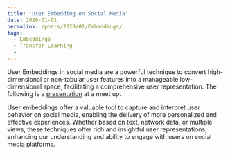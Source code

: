 ```yaml
---
title: 'User Embedding on Social Media'
date: 2020-01-01
permalink: /posts/2020/01/Embeddings/
tags:
  - Embeddings
  - Transfer Learning
  - 
---
```

User Embeddings in social media are a powerful technique to convert high-dimensional or non-tabular user features into a manageable low-dimensional space, facilitating a comprehensive user representation.
The following is a [presentation]([https://docs.google.com/presentation/d/1g7o8lQBKkbj-hpfLZDDGBkcnEcXXpPvoWW5N96dOVAM/edit?usp=sharing](https://drive.google.com/file/d/1lz2vRLWH3QYZ7Sl21cTbBQrVm_ePhM99/view?usp=sharing)) at a meet up.

User embeddings offer a valuable tool to capture and interpret user behavior on social media, enabling the delivery of more personalized and effective experiences. Whether based on text, network data, or multiple views, these techniques offer rich and insightful user representations, enhancing our understanding and ability to engage with users on social media platforms.

 
